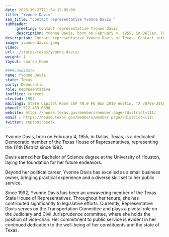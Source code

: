 ```yaml
---
date: 2023-10-22T11:54:12-05:00
title: "Yvonne Davis"
seo_title: "contact representative Yvonne Davis "
subheader:
     greeting: Contact representative Yvonne Davis
     description: Yvonne Davis, born on February 4, 1955, in Dallas, Texas, is a dedicated Democratic member of the Texas House of Representatives, representing the 111th District since 1992.
description: Contact representative Yvonne Davis of Texas. Contact information for Yvonne Davis includes email address, phone number, and mailing address.
image: yvonne-davis.jpeg
video:
url:  /states/texas/yvonne-davis/
weight: 1
layout: course_home

####candidate
name: Yvonne Davis
state: Texas
party: Democratic
role: Representative
inoffice: current
elected: 1993
mailing1: State Capitol Room CAP 4N.9 PO Box 2910 Austin, TX 78768-2910
phone1: 512-463-0598
website: https://house.texas.gov/members/member-page/?district=111/
email : https://house.texas.gov/members/member-page/?district=111/
twitter: reptonirosetx
---
```


Yvonne Davis, born on February 4, 1955, in Dallas, Texas, is a dedicated Democratic member of the Texas House of Representatives, representing the 111th District since 1992.

Davis earned her Bachelor of Science degree at the University of Houston, laying the foundation for her future endeavors.

Beyond her political career, Yvonne Davis has excelled as a small business owner, bringing practical experience and a diverse skill set to her public service.

Since 1992, Yvonne Davis has been an unwavering member of the Texas State House of Representatives. Throughout her tenure, she has contributed significantly to legislative efforts. Currently, Representative Davis serves on the Transportation Committee and plays a pivotal role on the Judiciary and Civil Jurisprudence committee, where she holds the position of vice-chair. Her commitment to public service is evident in her continued dedication to the well-being of her constituents and the state of Texas.
